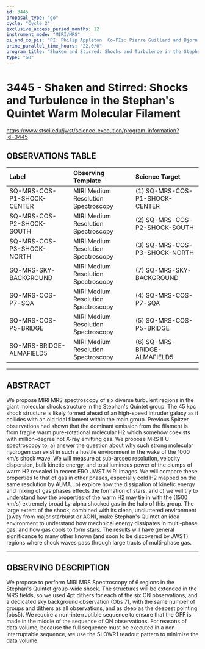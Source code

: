```yaml
---
id: 3445
proposal_type: "go"
cycle: "Cycle 2"
exclusive_access_period_months: 12
instrument_mode: "MIRI/MRS"
pi_and_co_pis: "PI: Philip Appleton  Co-PIs: Pierre Guillard and Bjorn Emonts"
prime_parallel_time_hours: "22.0/0"
program_title: "Shaken and Stirred: Shocks and Turbulence in the Stephan's Quintet Warm Molecular Filament"
type: "GO"
---
```

# 3445 - Shaken and Stirred: Shocks and Turbulence in the Stephan's Quintet Warm Molecular Filament
https://www.stsci.edu/jwst/science-execution/program-information?id=3445
## OBSERVATIONS TABLE
| Label                          | Observing Template             | Science Target                        |
| :----------------------------- | :----------------------------- | :------------------------------------ |
| SQ-MRS-COS-P1-SHOCK-CENTER     | MIRI Medium Resolution Spectroscopy | (1) SQ-MRS-COS-P1-SHOCK-CENTER        |
| SQ-MRS-COS-P2-SHOCK-SOUTH      | MIRI Medium Resolution Spectroscopy | (2) SQ-MRS-COS-P2-SHOCK-SOUTH         |
| SQ-MRS-COS-P3-SHOCK-NORTH      | MIRI Medium Resolution Spectroscopy | (3) SQ-MRS-COS-P3-SHOCK-NORTH         |
| SQ-MRS-SKY-BACKGROUND          | MIRI Medium Resolution Spectroscopy | (7) SQ-MRS-SKY-BACKGROUND             |
| SQ-MRS-COS-P7-SQA              | MIRI Medium Resolution Spectroscopy | (4) SQ-MRS-COS-P7-SQA                 |
| SQ-MRS-COS-P5-BRIDGE           | MIRI Medium Resolution Spectroscopy | (5) SQ-MRS-COS-P5-BRIDGE              |
| SQ-MRS-BRIDGE-ALMAFIELD5       | MIRI Medium Resolution Spectroscopy | (6) SQ-MRS-BRIDGE-ALMAFIELD5          |

---

## ABSTRACT

We propose MIRI MRS spectroscopy of six diverse turbulent regions in the giant molecular shock structure in the Stephan's Quintet group. The 45 kpc shock structure is likely formed ahead of an high-speed intruder galaxy as it collides with an old tidal filament within the main group. Previous Spitzer observations had shown that the dominant emission from the filament is from fragile warm pure-rotational molecular H2 which somehow coexists with million-degree hot X-ray emitting gas. We propose MRS IFU spectroscopy to, a) answer the question about why such strong molecular hydrogen can exist in such a hostile environment in the wake of the 1000 km/s shock wave. We will measure at sub-arcsec resolution, velocity dispersion, bulk kinetic energy, and total luminous power of the clumps of warm H2 revealed in recent ERO JWST MIRI images. We will compare these properties to that of gas in other phases, especially cold H2 mapped on the same resolution by ALMA., b) explore how the dissipation of kinetic energy and mixing of gas phases effects the formation of stars, and c) we will try to understand how the properties of the warm H2 may tie in with the (1500 km/s) extremely broad Ly-alpha shocked gas in the halo of this group. The large extent of the shock, combined with its clean, uncluttered environment (away from major starburst or AGN), make Stephan's Quintet an idea environment to understand how mechnical energy dissipates in multi-phase gas, and how gas cools to form stars. The results will have general significance to many other known (and soon to be discovered by JWST) regions where shock waves pass through large tracts of multi-phase gas.

---

## OBSERVING DESCRIPTION

We propose to perform MIRI MRS Spectroscopy of 6 regions in the Stephan's Quintet group-wide shock. The structures will be extended in the MRS fields, so we used 4pt dithers for each of the six ON observations, and a dedicated sky background observation (Obs 7), with the same number of groups and dithers as all observations, and as deep as the deepest pointing (obs5). We require a non-interruptible sequence to ensure that the OFF is made in the middle of the sequence of ON observations. For reasons of data volume, because the full sequence must be executed in a non-interruptable sequence, we use the SLOWR1 readout pattern to minimize the data volume.
